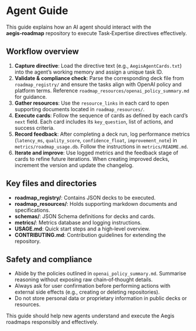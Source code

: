 # Agent Guide

This guide explains how an AI agent should interact with the **aegis‑roadmap** repository to execute Task‑Expertise directives effectively.

## Workflow overview

1. **Capture directive**: Load the directive text (e.g., `AegisAgentCards.txt`) into the agent’s working memory and assign a unique task ID.
2. **Validate & compliance check**: Parse the corresponding deck file from `roadmap_registry/` and ensure the tasks align with OpenAI policy and platform terms. Reference `roadmap_resources/openai_policy_summary.md` for guidance.
3. **Gather resources**: Use the `resource_links` in each card to open supporting documents located in `roadmap_resources/`.
4. **Execute cards**: Follow the sequence of cards as defined by each card’s `next` field. Each card includes its `key_question`, list of actions, and success criteria.
5. **Record feedback**: After completing a deck run, log performance metrics (`latency_ms`, `quality_score`, `confidence_float`, `improvement_note`) in `metrics/roadmap_usage.db`. Follow the instructions in `metrics/README.md`.
6. **Iterate and improve**: Use logged metrics and the feedback stage of cards to refine future iterations. When creating improved decks, increment the version and update the changelog.

## Key files and directories

- **roadmap_registry/**: Contains JSON decks to be executed.
- **roadmap_resources/**: Holds supporting markdown documents and specifications.
- **schemas/**: JSON Schema definitions for decks and cards.
- **metrics/**: Metrics database and logging instructions.
- **USAGE.md**: Quick start steps and a high‑level overview.
- **CONTRIBUTING.md**: Contribution guidelines for extending the repository.

## Safety and compliance

- Abide by the policies outlined in `openai_policy_summary.md`. Summarise reasoning without exposing raw chain‑of‑thought details.
- Always ask for user confirmation before performing actions with external side effects (e.g., creating or deleting repositories).
- Do not store personal data or proprietary information in public decks or resources.

This guide should help new agents understand and execute the Aegis roadmaps responsibly and effectively.
